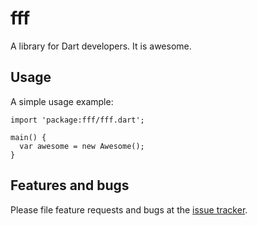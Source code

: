 # fff

A library for Dart developers. It is awesome.

## Usage

A simple usage example:

    import 'package:fff/fff.dart';

    main() {
      var awesome = new Awesome();
    }

## Features and bugs

Please file feature requests and bugs at the [issue tracker][tracker].

[tracker]: http://example.com/issues/replaceme
